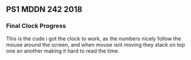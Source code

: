 ## PS1 MDDN 242 2018

### Final Clock Progress
This is the code i got the clock to work, as the numbers nicely follow the mouse around the screen, and when mouse isnt moving they stack on top one an another making it hard to read the time.
